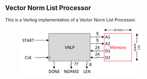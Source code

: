 ## Vector Norm List Processor

This is a Verilog implementation of a Vector Norm List Processor. 

<p align="center">
 <img src="./img/vnlp.PNG" width="400px">
</p>
